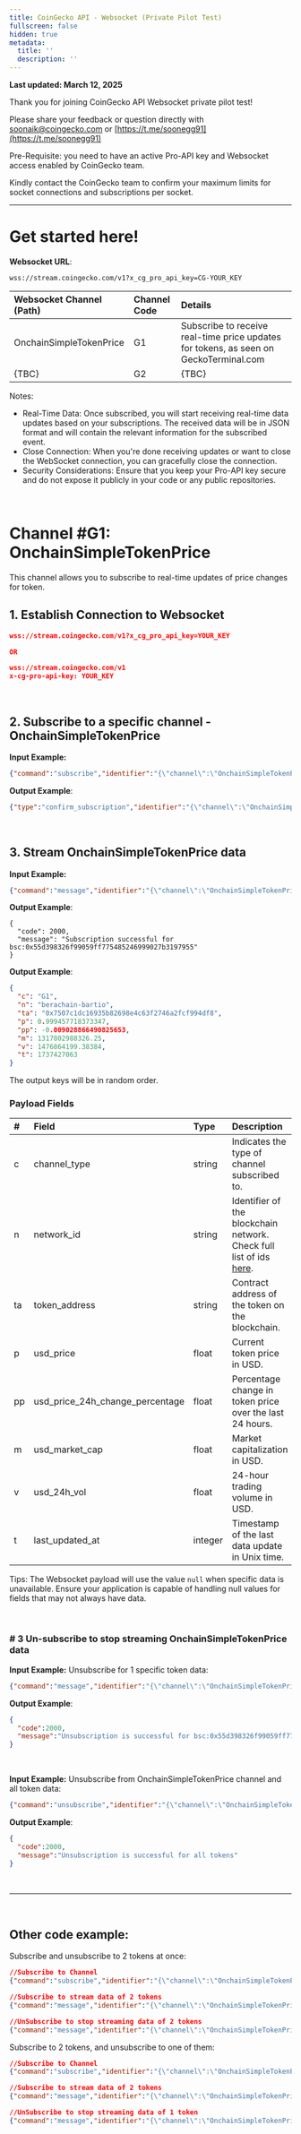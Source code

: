 ```yaml
---
title: CoinGecko API - Websocket (Private Pilot Test)
fullscreen: false
hidden: true
metadata:
  title: ''
  description: ''
---
```

**Last updated: March 12, 2025**

Thank you for joining CoinGecko API Websocket private pilot test!

Please share your feedback or question directly with [soonaik@coingecko.com](mailto:soonaik@coingecko.com) or [https://t.me/soonegg91](https://t.me/soonegg91)

Pre-Requisite: you need to have an active Pro-API key and Websocket access enabled by CoinGecko team.

Kindly contact the CoinGecko team to confirm your maximum limits for socket connections and subscriptions per socket.

***

# Get started here!

**Websocket URL**:

```
wss://stream.coingecko.com/v1?x_cg_pro_api_key=CG-YOUR_KEY
```

| Websocket Channel (Path) | Channel Code | Details                                                                               |
| :----------------------- | :----------- | :------------------------------------------------------------------------------------ |
| OnchainSimpleTokenPrice  | G1           | Subscribe to receive real-time price updates for tokens, as seen on GeckoTerminal.com |
| \{TBC}                   | G2           | \{TBC}                                                                                |

Notes:

* Real-Time Data: Once subscribed, you will start receiving real-time data updates based on your subscriptions. The received data will be in JSON format and will contain the relevant information for the subscribed event.
* Close Connection: When you're done receiving updates or want to close the WebSocket connection, you can gracefully close the connection.
* Security Considerations: Ensure that you keep your Pro-API key secure and do not expose it publicly in your code or any public repositories.

<br />

# Channel #G1: OnchainSimpleTokenPrice

This channel allows you to subscribe to real-time updates of price changes for token.

## 1. Establish Connection to Websocket

```json wss
wss://stream.coingecko.com/v1?x_cg_pro_api_key=YOUR_KEY

OR

wss://stream.coingecko.com/v1  
x-cg-pro-api-key: YOUR_KEY
```

<br />

## 2. Subscribe to a specific channel - OnchainSimpleTokenPrice

**Input Example:**

```json Stringified JSON
{"command":"subscribe","identifier":"{\"channel\":\"OnchainSimpleTokenPrice\"}"}
```

**Output Example**:

```json Payload
{"type":"confirm_subscription","identifier":"{\"channel\":\"OnchainSimpleTokenPrice\"}"}
```

<br />

## 3. Stream OnchainSimpleTokenPrice data

**Input Example:**

```json Stringified JSON
{"command":"message","identifier":"{\"channel\":\"OnchainSimpleTokenPrice\"}","data":"{\"network_id:token_addresses\":[\"bsc:0x55d398326f99059ff775485246999027b3197955\"],\"action\":\"set_tokens\"}"}
```

**Output Example**:

```Text Payload
{
  "code": 2000,
  "message": "Subscription successful for bsc:0x55d398326f99059ff775485246999027b3197955"
}
```

**Output Example**:

```json Payload
{
  "c": "G1",
  "n": "berachain-bartio",
  "ta": "0x7507c1dc16935b82698e4c63f2746a2fcf994df8",
  "p": 0.999457718373347,
  "pp": -0.009028866490825653,
  "m": 1317802988326.25,
  "v": 1476864199.38384,
  "t": 1737427063
}
```

The output keys will be in random order.

### Payload Fields

| #  | Field                               | Type    | Description                                                                                                                | Example                                    |
| :- | :---------------------------------- | :------ | :------------------------------------------------------------------------------------------------------------------------- | :----------------------------------------- |
| c  | channel\_type                       | string  | Indicates the type of channel subscribed to.                                                                               | G1                                         |
| n  | network\_id                         | string  | Identifier of the blockchain network. Check full list of ids [here](https://api.geckoterminal.com/api/v2/networks?page=1). | eth                                        |
| ta | token\_address                      | string  | Contract address of the token on the blockchain.                                                                           | 0xc02aaa39b223fe8d0a0e5c4f27ead9083c756cc2 |
| p  | usd\_price                          | float   | Current token price in USD.                                                                                                | 3639.78228844745                           |
| pp | usd\_price\_24h\_change\_percentage | float   | Percentage change in token price over the last 24 hours.                                                                   | 3.566                                      |
| m  | usd\_market\_cap                    | float   | Market capitalization in USD.                                                                                              | 123                                        |
| v  | usd\_24h\_vol                       | float   | 24-hour trading volume in USD.                                                                                             | 31233333.33                                |
| t  | last\_updated\_at                   | integer | Timestamp of the last data update in Unix time.                                                                            | 1709542750                                 |

Tips: The Websocket payload will use the value `null` when specific data is unavailable. Ensure your application is capable of handling null values for fields that may not always have data. 

<br />

### # 3 Un-subscribe to stop streaming OnchainSimpleTokenPrice data

**Input Example:** Unsubscribe for 1 specific token data:

```json Stringified JSON
{"command":"message","identifier":"{\"channel\":\"OnchainSimpleTokenPrice\"}","data":"{\"network_id:token_addresses\":[\"bsc:0x55d398326f99059ff775485246999027b3197955\"],\"action\":\"unset_tokens\"}"}
```

**Output Example**:

```json Payload
{
  "code":2000,
  "message":"Unsubscription is successful for bsc:0x55d398326f99059ff775485246999027b3197955"
}
```

<br />

**Input Example:** Unsubscribe from OnchainSimpleTokenPrice channel and all token data:

```json Stringified JSON
{"command":"unsubscribe","identifier":"{\"channel\":\"OnchainSimpleTokenPrice\"}"}
```

**Output Example**:

```json Payload
{
  "code":2000,
  "message":"Unsubscription is successful for all tokens"
}
```

<br />

***

<br />

## Other code example:

Subscribe and unsubscribe to 2 tokens at once:

```json Stringified JSON
//Subscribe to Channel
{"command":"subscribe","identifier":"{\"channel\":\"OnchainSimpleTokenPrice\"}"}

//Subscribe to stream data of 2 tokens
{"command":"message","identifier":"{\"channel\":\"OnchainSimpleTokenPrice\"}","data":"{\"network_id:token_addresses\":[\"bsc:0x55d398326f99059ff775485246999027b3197955\",\"eth:0xc02aaa39b223fe8d0a0e5c4f27ead9083c756cc2\"],\"action\":\"set_tokens\"}"}

//UnSubscribe to stop streaming data of 2 tokens
{"command":"message","identifier":"{\"channel\":\"OnchainSimpleTokenPrice\"}","data":"{\"network_id:token_addresses\":[\"bsc:0x55d398326f99059ff775485246999027b3197955\",\"eth:0xc02aaa39b223fe8d0a0e5c4f27ead9083c756cc2\"],\"action\":\"unset_tokens\"}"}
```

Subscribe to 2 tokens, and unsubscribe to one of them:

```json Stringified JSON
//Subscribe to Channel
{"command":"subscribe","identifier":"{\"channel\":\"OnchainSimpleTokenPrice\"}"}

//Subscribe to stream data of 2 tokens
{"command":"message","identifier":"{\"channel\":\"OnchainSimpleTokenPrice\"}","data":"{\"network_id:token_addresses\":[\"bsc:0x55d398326f99059ff775485246999027b3197955\",\"eth:0xc02aaa39b223fe8d0a0e5c4f27ead9083c756cc2\"],\"action\":\"set_tokens\"}"}

//UnSubscribe to stop streaming data of 1 token
{"command":"message","identifier":"{\"channel\":\"OnchainSimpleTokenPrice\"}","data":"{\"network_id:token_addresses\":[\"eth:0xc02aaa39b223fe8d0a0e5c4f27ead9083c756cc2\"],\"action\":\"unset_tokens\"}"}
```
